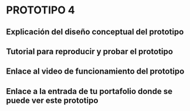#  PROTOTIPO 4

## Explicación del diseño conceptual del prototipo

## Tutorial para reproducir y probar el prototipo

## Enlace al video de funcionamiento del prototipo

## Enlace a la entrada de tu portafolio donde se puede ver este prototipo




